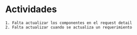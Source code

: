 # Actividades

    1. Falta actualizar los componentes en el request detail
    2. Falta actualizar cuando se actualiza un requerimiento